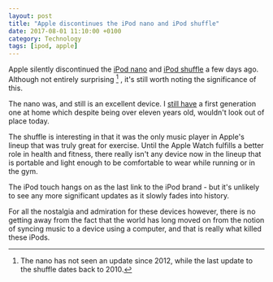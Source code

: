 ```yaml
---
layout: post
title: "Apple discontinues the iPod nano and iPod shuffle"
date: 2017-08-01 11:10:00 +0100
category: Technology
tags: [ipod, apple]
---
```


Apple silently discontinued the [iPod nano][nanowiki] and [iPod shuffle][shufflewiki] a few days ago. Although not entirely surprising [^1] , it's still worth noting the significance of this. 

The nano was, and still is an excellent device. I [still have][cionano] a first generation one at home which despite being over eleven years old, wouldn't look out of place today.

The shuffle is interesting in that it was the only music player in Apple's lineup that was truly great for exercise. Until the Apple Watch fulfills a better role in health and fitness, there really isn't any device now in the lineup that is portable and light enough to be comfortable to wear while running or in the gym.

The iPod touch hangs on as the last link to the iPod brand - but it's unlikely to see any more significant updates as it slowly fades into history.

For all the nostalgia and admiration for these devices however, there is no getting away from the fact that the world has long moved on from the notion of syncing music to a device using a computer, and that is really what killed these iPods. 

[nanowiki]:https://en.wikipedia.org/wiki/IPod_Nano
[shufflewiki]:https://en.wikipedia.org/wiki/IPod_Shuffle
[cionano]:http://colm.io/2016/01/18/ipod-nano-first-gen/

[^1]:The nano has not seen an update since 2012, while the last update to the shuffle dates back to 2010.
